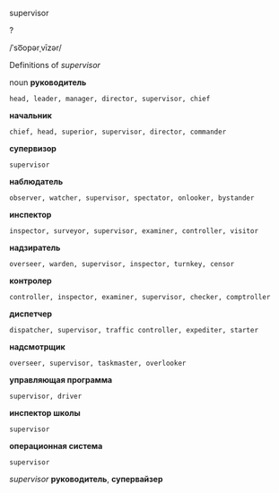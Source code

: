 supervisor

?

/ˈso͞opərˌvīzər/

Definitions of _supervisor_

noun
**руководитель**

    head, leader, manager, director, supervisor, chief
**начальник**

    chief, head, superior, supervisor, director, commander
**супервизор**

    supervisor
**наблюдатель**

    observer, watcher, supervisor, spectator, onlooker, bystander
**инспектор**

    inspector, surveyor, supervisor, examiner, controller, visitor
**надзиратель**

    overseer, warden, supervisor, inspector, turnkey, censor
**контролер**

    controller, inspector, examiner, supervisor, checker, comptroller
**диспетчер**

    dispatcher, supervisor, traffic controller, expediter, starter
**надсмотрщик**

    overseer, supervisor, taskmaster, overlooker
**управляющая программа**

    supervisor, driver
**инспектор школы**

    supervisor
**операционная система**

    supervisor

_supervisor_
**руководитель**, **супервайзер**